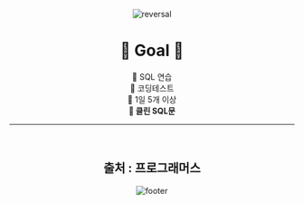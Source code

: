 <div align=center>

![reversal](https://capsule-render.vercel.app/api?type=egg&reversal=false&color=E0EDC9&height=250&text=SQL&fontColor=C7A48B&section=header)

</div>

<div align="center">
<h1> 🤜 Goal 🤛 </h1>

🙏 SQL 연습 <br/>
🙏 코딩테스트 <br/>
🙏 1일 5개 이상 <br/>
**🙏 클린 SQL문** <br/>

---

<br/> 

## 출처 : 프로그래머스 

</div>

<div align=center>

![footer](https://capsule-render.vercel.app/api?section=footer&type=egg&reversal=true&color=F5F0C5&height=250&text=)

</div>

